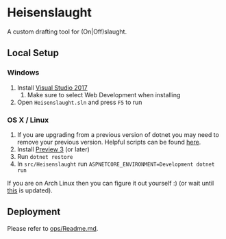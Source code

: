 # Heisenslaught

A custom drafting tool for (On|Off)slaught.

## Local Setup

### Windows
1. Install [Visual Studio 2017](https://www.visualstudio.com/vs/visual-studio-2017-rc/)
	1. Make sure to select Web Development when installing
1. Open `Heisenslaught.sln` and press `F5` to run

### OS X / Linux
1. If you are upgrading from a previous version of dotnet you may need to remove your previous version. Helpful scripts can be found [here](https://github.com/dotnet/cli/tree/rel/1.0.0/scripts/obtain/uninstall).
1. Install [Preview 3](https://github.com/dotnet/core/blob/master/release-notes/preview3-download.md) (or later)
1. Run `dotnet restore`
1. In `src/Heisenslaught` run `ASPNETCORE_ENVIRONMENT=Development dotnet run`

If you are on Arch Linux then you can figure it out yourself :) (or wait until [this](https://aur.archlinux.org/packages/dotnet-cli/) is updated).

## Deployment
Please refer to [ops/Readme.md](https://github.com/chetjan/heisenslaught/tree/master/ops).
